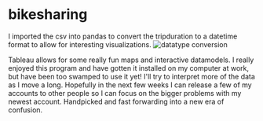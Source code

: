 # bikesharing

I imported the csv into pandas to convert the tripduration to a datetime format to allow for interesting visualizations. 
![datatype conversion](https://user-images.githubusercontent.com/104408782/187039167-74992d26-126e-49c4-889b-e708739fe98a.png)

Tableau allows for some really fun maps and interactive datamodels. I really enjoyed this program and have gotten it installed on my computer at work, but have been too swamped to use it yet! I'll try to interpret more of the data as I move a long. Hopefully in the next few weeks I can release a few of my accounts to other people so I can focus on the bigger problems with my newest account. Handpicked and fast forwarding into a new era of confusion. 
